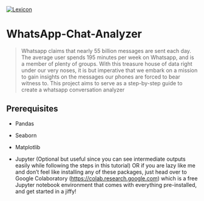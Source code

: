 <a href=""><img src="https://miro.medium.com/max/1400/1*qsdZ5OrVgTWWvPG5mgtJIA.jpeg" title="Whatsapp" alt="Lexicon"></a>

# WhatsApp-Chat-Analyzer
> Whatsapp claims that nearly 55 billion messages are sent each day. The average user spends 195 minutes per week on Whatsapp, and is a member of plenty of groups. With this treasure house of data right under our very noses, it is but imperative that we embark on a mission to gain insights on the messages our phones are forced to bear witness to. This project aims to serve as a step-by-step guide to create a whatsapp conversation analyzer

## Prerequisites
* Pandas

* Seaborn

* Matplotlib

* Jupyter (Optional but useful since you can see intermediate outputs easily while following the steps in this tutorial) OR if you are lazy like me and don’t feel like installing any of these packages, just head over to Google Colaboratory (https://colab.research.google.com) which is a free Jupyter notebook environment that comes with everything pre-installed, and get started in a jiffy!

